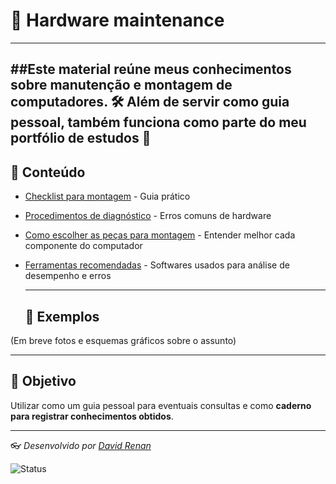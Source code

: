 # 🔧 Hardware maintenance
---
##Este material reúne meus conhecimentos sobre **manutenção e montagem de computadores**. 🛠️
Além de servir como guia pessoal, também funciona como parte do meu **portfólio de estudos** 🧠
---
## 📑 Conteúdo
- [Checklist para montagem](Checklist.md) - Guia prático
- [Procedimentos de diagnóstico](Diagnosticos.md) - Erros comuns de hardware
- [Como escolher as peças para montagem](Pecas.md) - Entender melhor cada componente do computador
- [Ferramentas recomendadas](Ferramentas.md) - Softwares usados para análise de desempenho e erros
  
  ---
  
  ## 📸 Exemplos
(Em breve fotos e esquemas gráficos sobre o assunto)

  ---
  ## 🚀 Objetivo
  Utilizar como um guia pessoal para eventuais consultas e como **caderno para registrar conhecimentos obtidos**.

  ---
   👓 *Desenvolvido por [David Renan](https://github.com/David-rzz)*

   ![Status](https://img.shields.io/badge/status-em%20desenvolvimento-yellow)
